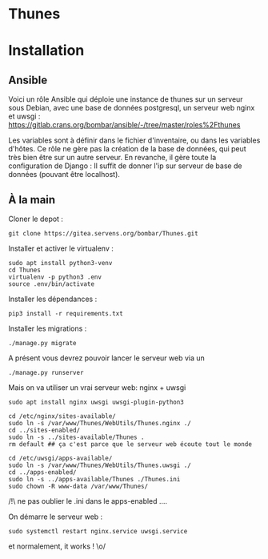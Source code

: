 Thunes
======

# Installation

## Ansible

Voici un rôle Ansible qui déploie une instance de thunes sur un serveur sous Debian, avec une base de données postgresql, un serveur web nginx et uwsgi : https://gitlab.crans.org/bombar/ansible/-/tree/master/roles%2Fthunes

Les variables sont à définir dans le fichier d'inventaire, ou dans les variables d'hôtes.
Ce rôle ne gère pas la création de la base de données, qui peut très bien être sur un autre serveur. En revanche, il gère toute la configuration de Django : Il suffit de donner l'ip sur serveur de base de données (pouvant être localhost).

## À la main

Cloner le depot :

```
git clone https://gitea.servens.org/bombar/Thunes.git
```

Installer et activer le virtualenv :

```
sudo apt install python3-venv
cd Thunes
virtualenv -p python3 .env
source .env/bin/activate
```

Installer les dépendances :

```
pip3 install -r requirements.txt
```


Installer les migrations :

```
./manage.py migrate
```


A présent vous devrez pouvoir lancer le serveur web via un 

```
./manage.py runserver
```

Mais on va utiliser un vrai serveur web: nginx + uwsgi

```
sudo apt install nginx uwsgi uwsgi-plugin-python3

cd /etc/nginx/sites-available/
sudo ln -s /var/www/Thunes/WebUtils/Thunes.nginx ./
cd ../sites-enabled/
sudo ln -s ../sites-available/Thunes .
rm default ## ça c'est parce que le serveur web écoute tout le monde

cd /etc/uwsgi/apps-available/
sudo ln -s /var/www/Thunes/WebUtils/Thunes.uwsgi ./
cd ../apps-enabled/
sudo ln -s ../apps-available/Thunes ./Thunes.ini
sudo chown -R www-data /var/www/Thunes/
```


/!\ ne pas oublier le .ini dans le apps-enabled ....


On démarre le serveur web :

```
sudo systemctl restart nginx.service uwsgi.service
```

et normalement, it works ! \o/
